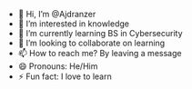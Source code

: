 - 👋 Hi, I’m @Ajdranzer
- 👀 I’m interested in knowledge
- 🌱 I’m currently learning BS in Cybersecurity 
- 💞️ I’m looking to collaborate on learning 
- 📫 How to reach me? By leaving a message
- 😄 Pronouns: He/Him
- ⚡ Fun fact: I love to learn

<!---
Ajdranzer/Ajdranzer is a ✨ special ✨ repository because its `README.md` (this file) appears on your GitHub profile.
You can click the Preview link to take a look at your changes.
--->
